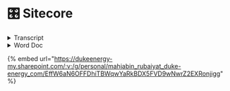 # 🎛 Sitecore

<details>

<summary>Transcript</summary>

![](<../../.gitbook/assets/image (1) (1).png>)Sowa, Bill10:05 AM

Yep.

* Yep, absolutely.
* Right. So in Jsspublic we have the contents of the content pages, so you've got for each section home, business. And then since this is a development environment, there's a bunch of additional Sections or pages that we created in here just to like just for testing, but in the production environment you wouldn't see a lot of this testing stuff you'd have basically, you're like your main sections of the site so.
* Uh, you know, let's do. Let's see prod.
* Or no. Let's do that. Seat dev. So this would be the slash home.
* So when you go to the slash home page.
* This is the content. The images don't seem to be.
* A lot of the images around not showing up here but.
* You kind of get the idea, but here here's the homepage.
* Do you have something, Spencer?
*

```
* Pope, Spencer O10:06 AMYes. So the structure of.
```

```
* The items in that content tree.
* Corresponds to.
* The URL structure.
* ![Profile picture of Sowa, Bill.](https:
//teams.microsoft.com/api/mt/part/amer-02/beta/users/8:orgid:526113cf-3ef9-4121-a6d5-22d958afe21f/profilepicturev2?displayname=Sowa%2C%20Bill\&size=HR64x64) Sowa, Bill10:06 AMYep.
* Yeah, it's a little.
* ![Profile picture of Pope, Spencer O.](https:
//teams.microsoft.com/api/mt/part/amer-02/beta/users/8:orgid:68a2b934-5d11-4331-a782-a4acfb6a2f66/profilepicturev2?displayname=Pope%2C%20Spencer%20O\&size=HR64x64)Pope, Spencer O10:06 AMSo.
* ![Profile picture of Sowa, Bill.](https:
//teams.microsoft.com/api/mt/part/amer-02/beta/users/8:orgid:526113cf-3ef9-4121-a6d5-22d958afe21f/profilepicturev2?displayname=Sowa%2C%20Bill\&size=HR64x64)Sowa, Bill10:06 AMUsing because we have two homes.
* But home is essentially the.
* The main.
* Ah.
* Content item and within that, so this would be like the slash home. This would be slash business.
* Etc. So if we want to.
* Slash Joey test.
* Well.
* Maybe that was not published.

\\
```

\*

* \
  Approve it and publish it, so it's in this like draft saves draft state right now.
* So if I go to review.
* And approved.
* It's like there's something wrong of an application title.
* So if I look at the page here.
* Here it's telling me that I did navigation title.
* OK, so I'm going to save that.
* And then I'm going to approve.
* And then I'm going to publish.
* So I go to publish and then publish and then publish item.
* Then it's gonna.
* Come up with the box here eventually too.
*

```
*
```

```
* \
  Overview session.
* See if that worked there. It is. OK, so now we have a new page.
* Better title.
* Uh, I can see the route there. That's that matches what we have in the CNS. So now I'm going to just add a component here.
* So there's a couple different ways you can do this.
* Yes. Uh.
* I suppose I'll start with the experience editor. If it works in the development environments, it's pretty slow.
* So, but I'll give it a shot. So basically the the experience editor is the like the WYSIWYG.
* Which is the like a.
* It's like a user friendly like.
* Uhm.
* Interface for like adding components to the page, so it's supposed to like.
* Mimic you know what the page looks like. Then you can add components and it would show like what that component would look like and you can edit the component. So we'll go ahead and give that a shot.
* And if I can remember how to get to it.
* Yeah. OK.
* Experience editor.
*
  * \
    So all of these components have an equivalent component that exists in our application.
  * Uh. In the react application?
  * Uh, so you know when we.
  * We added one of these components to the page and we'll see what we'll see. You know what it looks like you know, in Sitecore, Sitecore says this is the page. These are components that exist on the page.
  * And then uh, our application will.
  * You know, get that information and render it so all these components are represented within our application as well. So let's.
  * Do a.
  * I guess I'll do a call to action.
  * Pretty simple.
  * I'm going to add it to the JSS public main placeholder and I will look at that as well. Like what that means. The placeholder means as well.
  * In a moment.
  * ![Profile picture of Pope, Spencer O.](https:
//teams.microsoft.com/api/mt/part/amer-02/beta/users/8:orgid:68a2b934-5d11-4331-a782-a4acfb6a2f66/profilepicturev2?displayname=Pope%2C%20Spencer%20O\&size=HR64x64)Pope, Spencer O10:20 AMThen it's nice just to check that little open properties dialog box immediately.
  * It's nice to check that that way you don't have to.
  * You know, go back and open it manually.
  *
    * \
      Alright. Can somebody else jump in to the this this EMS here and take over and then just kind of show like?
    * You'll get this. Get this published and then show the relationship between.
    * This is in the layout service and then our app intercepts it and then maybe like.
    * If there's time making update too.
    * The component and.
    * I don't know.
    * However you see fit just to kind of show like the the relationship between Sitecore and our application.
    * ![Profile picture of Pope, Spencer O.](https:
//teams.microsoft.com/api/mt/part/amer-02/beta/users/8:orgid:68a2b934-5d11-4331-a782-a4acfb6a2f66/profilepicturev2?displayname=Pope%2C%20Spencer%20O\&size=HR64x64)Pope, Spencer O10:33 AMYeah, I can do that.
    * ![Profile picture of Sowa, Bill.](https:
//teams.microsoft.com/api/mt/part/amer-02/beta/users/8:orgid:526113cf-3ef9-4121-a6d5-22d958afe21f/profilepicturev2?displayname=Sowa%2C%20Bill\&size=HR64x64)Sowa, Bill10:33 AMCool.
    * ![Profile picture of Pope, Spencer O.](https:
//teams.microsoft.com/api/mt/part/amer-02/beta/users/8:orgid:68a2b934-5d11-4331-a782-a4acfb6a2f66/profilepicturev2?displayname=Pope%2C%20Spencer%20O\&size=HR64x64)Pope, Spencer O10:33 AMCan you give me a?
    * Where did it? Can you give me write access to the terminal in that shared?
    * ![Profile picture of Sowa, Bill.](https:
//teams.microsoft.com/api/mt/part/amer-02/beta/users/8:orgid:526113cf-3ef9-4121-a6d5-22d958afe21f/profilepicturev2?displayname=Sowa%2C%20Bill\&size=HR64x64)Sowa, Bill10:33 AMYes.
    * ![Profile picture of Pope, Spencer O.](https:
//teams.microsoft.com/api/mt/part/amer-02/beta/users/8:orgid:68a2b934-5d11-4331-a782-a4acfb6a2f66/profilepicturev2?displayname=Pope%2C%20Spencer%20O\&size=HR64x64)Pope, Spencer O10:33 AMSession.
    * ![Profile picture of Sowa, Bill.](https:
//teams.microsoft.com/api/mt/part/amer-02/beta/users/8:orgid:526113cf-3ef9-4121-a6d5-22d958afe21f/profilepicturev2?displayname=Sowa%2C%20Bill\&size=HR64x64)Sowa, Bill10:33 AMSo I wanted to get everybody in the shared just because.
    * I was like, oh, this might be a good opportunity to maybe get some some traction on using this tool because it's pretty cool for like collaboration.
    * Uhm.
    * K So it should be a.
    * Right now it should have write access.
  *

      * \
        Uh.
      * Trying to think back.
      * Like how to create like a a template for that component.
      * Within the CNS, so like.
      * How to how to how to create that component so that it's represented in the center?
      * Uh, you know, set up like what should be configurable for that component.
      * Uhm.
      * In this EMS and then you know like going through and.
      * Adding it to a page and then like what it looks like to, you know, actually developed that like, you know, understand what that data like this is going to look like for your component like when you build it on the react side. So it's you know it's it's a little.
      * Uh, it's a it's a it's a, it's a bit involved. It can be a bit involved because kind of like those two sides have to talk to each other, you have to understand like, what that what that data is going to look like. I mean you can start, you can start building out the component, of course without that data and just not have it render the day. That just kind of build it out in Storybook.
      * While you know that's being set up on the Sitecore side and then you can get your, you know what your what your data is going to look like coming from Sitecore and then plug that in. But that that that could be like a whole other.
      * Session I think.
      * Appreciate you.
      * Jump in and Spencer.
      * ![Profile picture of Pope, Spencer O.](https:
//teams.microsoft.com/api/mt/part/amer-02/beta/users/8:orgid:68a2b934-5d11-4331-a782-a4acfb6a2f66/profilepicturev2?displayname=Pope%2C%20Spencer%20O\&size=HR64x64)Pope, Spencer O11:00 AMWell, I'll be honest, I was floundering. I didn't know. I didn't know what I should talk about.
      *

          * \
            Or whatever environment the the issue is occurring in.
          * ![Profile picture of Sowa, Bill.](https:
//teams.microsoft.com/api/mt/part/amer-02/beta/users/8:orgid:526113cf-3ef9-4121-a6d5-22d958afe21f/profilepicturev2?displayname=Sowa%2C%20Bill\&size=HR64x64)Sowa, Bill11:06 AMDoes that make sense to everyone?
          * Basically, you can you can grab whatever.
          * You know, data from whatever environment and you want.
          * So right now we're getting it from art from what we're just the environment. We're just looking at that dev environment.
          * You could also grab it from the test environment, from QA from production.
          * Uh, because the?
          * You know the data might be.
          * Uhm.
          * Might be different in the in the different environments. So like our, our development environment might not always be up to put In Sync with what's in production. I mean it, it won't be.
          * You know.
          * More often than not, it will not be so.
          * Uh, if you want to have like, the the most.
          * If you want to see like if you want to develop against like, what's in actually actually in production, then you can. You can change that layout host to to the production.
          * Uhm. Environment.
          * ![Profile picture of Pope, Spencer O.](https:
//teams.microsoft.com/api/mt/part/amer-02/beta/users/8:orgid:68a2b934-5d11-4331-a782-a4acfb6a2f66/profilepicturev2?displayname=Pope%2C%20Spencer%20O\&size=HR64x64)Pope, Spencer O11:07 AMYeah, like if someone said, oh, there's an error on this page.
          * Probably wanna.
          * Point that layout host to this environment so that you can most precisely recreate that error.
          * ![](<../../.gitbook/assets/image (1).png>)Sowa, Bill11:07 AMSo.
          * Yeah. So, thanks again, Spencer. I need to drop again, but we appreciate it. I think that's that's probably good unless there's any additional any or any questions that anybody has.
          * But we can kind of let folks ruminate on this a bit and then come back in another in another meeting and.
          * Uh answer questions or just go ahead and drop questions here in the chat as they come up.
          * ![Profile picture of Guest, James.](https:
//teams.microsoft.com/api/mt/part/amer-02/beta/users/8:orgid:735da700-6bad-4bae-9adb-c780cc53cf12/profilepicturev2?displayname=Guest%2C%20James\&size=HR64x64)Guest, James11:08 AMYeah.
          * Thank you guys. Probably just takes getting our feet wet.
          * ![Profile picture of Sowa, Bill.](https:
//teams.microsoft.com/api/mt/part/amer-02/beta/users/8:orgid:526113cf-3ef9-4121-a6d5-22d958afe21f/profilepicturev2?displayname=Sowa%2C%20Bill\&size=HR64x64)Sowa, Bill11:08 AMYeah, for sure.
          * Alright. Thanks guys. Talk to you later.
          * ![Profile picture of Macias, Marcie.](https:
//teams.microsoft.com/api/mt/part/amer-02/beta/users/8:orgid:bc34fee8-4bb2-48d6-92fa-569dbc0ee245/profilepicturev2?displayname=Macias%2C%20Marcie\&size=HR64x64)Macias, Marcie11:08 AMI think you.
          * ![Profile picture of Guner, Bryan.](https:
//teams.microsoft.com/api/mt/part/amer-02/beta/users/8:orgid:07f93a93-4edd-45c2-817e-b3c14d770992/profilepicturev2?displayname=Guner%2C%20Bryan\&size=HR64x64)Guner, Bryan11:08 AMThanks.
          * ![Profile picture of Evanoff, Matthew.](https:
//teams.microsoft.com/api/mt/part/amer-02/beta/users/8:orgid:3f7c56de-3459-45cd-ad5c-d1f1e1aaeb74/profilepicturev2?displayname=Evanoff%2C%20Matthew\&size=HR64x64)Evanoff, Matthew11:08 AMHere.
          * ![Profile picture of Pope, Spencer O.](https:
//teams.microsoft.com/api/mt/part/amer-02/beta/users/8:orgid:68a2b934-5d11-4331-a782-a4acfb6a2f66/profilepicturev2?displayname=Pope%2C%20Spencer%20O\&size=HR64x64)Pope, Spencer O11:08 AMAlright, later.

          \\

      \\

\\
```

</details>

<details>

<summary>Word Doc</summary>

Sitecore FED

Explains the steps involved in getting a new FED developer up and running using the new SSSD system and SVN.

**1 Server Information Page**

Before you start, access the following URL:

\[_http: //sssd.duke-energy.com/_]\(http: //sssd.duke-energy.com)

This will display an informational page about all the SSSD servers and your website.

!\[]\(file: ///Users/BGuner/Library/Group%20Containers/UBF8T346G9.Office/TemporaryItems/msohtmlclip/clip\_image001.png)

The first thing to do is locate your LAN Id in the "AppPool Name" column. Your AppPool is the same name as your LAN Id. In this example, my LAN Id is "jbartel".

Also on that line, you will find your Server Name (WADCSSSDD01 - you will need this to access your share directory), your Application Pool Name (jbartel), your Process ID (you will need this in order to debug your application from within Visual Studio), your website URLs (sssd1-p1.duke-energy.com - you will need these to access your website), the Current State of your Application Pool (Started/Stopped), and an Execute button (allows you to restart/start your own AppPool).

**2 Initial Setup**

A website will have already been setup for you to use (commonly referred to as an SSSD - Sitecore Server Side Development server). Your websites are NOT Sitecore based hence there are not any databases or Sitecore related files. Initially your website is empty (blank). If you access your website before building/publishing, you will get this error:

!\[]\(file: ///Users/BGuner/Library/Group%20Containers/UBF8T346G9.Office/TemporaryItems/msohtmlclip/clip\_image002.png)

That is normal since there is not any website files. The next step is to get your local machine/computer setup so you can access the Visual Studio project and get your website build.

**Before you install any local applications, you will need to have the appropriate access allowing you to install to your computer or virtual desktop. You must contact the Help Desk in order to get this access.**

**3 Getting the Solution (SVN)**

The first step is getting a local copy of the solution to your computer. All of the solutions are stored in the SVN (Subversion) under the "feature-branches" folder. There will be many different versions so make sure you are grabbing the correct one. For example, this is what you may see when viewing the Feature Branch in the SVN:

!\[]\(file: ///Users/BGuner/Library/Group%20Containers/UBF8T346G9.Office/TemporaryItems/msohtmlclip/clip\_image003.png)

All FED related solutions end with the node "-Foundation". To checkout a branch, just highlight the branch you want, right click, and select Checkout.

!\[]\(file: ///Users/BGuner/Library/Group%20Containers/UBF8T346G9.Office/TemporaryItems/msohtmlclip/clip\_image004.png)

You will be prompted where to put the files on your local computer. It is advised that you create a directory called "SVN" in the root of your local computer (C Drive). Then for each checkout, create a directory under the SVN directory specific to that branch (for example Public-v0.50-Foundation). In the Checkout dialog box, select that folder and click Ok.

!\[]\(file: ///Users/BGuner/Library/Group%20Containers/UBF8T346G9.Office/TemporaryItems/msohtmlclip/clip\_image005.png)

This will begin the process of copying all the files to your local machine and maintaining source code control. Once that is completed, you will now have all the files from the source code repository for that particular iteration locally on your computer. This directory is where ALL our work will be performed. As you make changes, the status of the directory will change showing that files have changed (red/green icons).

!\[]\(file: ///Users/BGuner/Library/Group%20Containers/UBF8T346G9.Office/TemporaryItems/msohtmlclip/clip\_image006.png)

To commit or update your files, select the Public-v0.50-Foundation directory and right click. All the options you need are located in the menu.

!\[]\(file: ///Users/BGuner/Library/Group%20Containers/UBF8T346G9.Office/TemporaryItems/msohtmlclip/clip\_image007.png)

SVN can be a bit tricky but once you have done it a few times, you will find it very simple to use.

One concept that you MUST understand is that ALL the developers are using the same iteration branch. For example, when working on POC, all the developers will create a local copy of that branch to their local computer. You will all be making changes to the same files. It is important that you Update your files often and also that you commit your changes often. This will minimize the number of file conflicts.

We are now using a version numbering scheme. It is important to make sure that you only make changes to the a version that matches the matching code version branch. Changes to the Foundation must match the corresponding Public or Authenticated code release.

If you need to create a new version, just contact us and we will create a new Feature Branch.

**4 Local Tools Setup**

There are few tools that need to be installed locally in order to facilitate the use of Visual Studio and the publishing of the solution to your SSSD website.

**4.1 Node.js**

Node.js is required for the use of some of the tools. You can go to their website (\[https: //nodejs.org]\(https: //nodejs.org)) and download the Windows .exe installer. You should coordinate with your team and use the same versions across all team members.

Once installed, you will have access to the NPM (NodeJS Package Manager).

**4.2 NPM Install**

Next step is to install NPM globally on your machine (this should update your Path so you can execute the "npm" in any command window. Open up the NodeJS command prompt and enter the following:

**npm install npm -g**

You may get some signing issues (depends on the version of NodeJS you installed). If you get those types of errors, issue the following command in the NodeJS command prompt:

**npm config set strict-ssl false**

Then try installing NPM again.

**4.3 Grunt**

Next you need to install Grunt. From the NodeJS command prompt, enter the following command:

**npm install grunt-cli -g**

This will install grunt globally as well.

**4.4 Ruby**

Ruby is a programming language that is required in order to run SASS. Download Ruby from the Ruby website (\[https: //www.ruby-lang.org]\(https: //www.ruby-lang.org)). Again, make sure you get the correct version. All team members should be running the same versions of the software.

Once installed, you will be able to install SASS.

**4.5 SASS**

SASS stands for Syntactically Awesome Style Sheets. To install SASS, open Ruby command prompt and enter:

**gem install sass**

Most likely you will get an error. These are proxy errors. To get around this issue, you will need to download the SASS gem file locally. Download the gem file from the Ruby Gems website (\[https: //rubygems.org/]\(https: //rubygems.org)). On the website, click Gems and find the correct SASS gem file.

Once you have the file, place it in the Ruby root directory on your computer (for instance, c:\ruby22). Then from the Ruby command prompt, enter the command:

**gem install c:\ruby22\gemfile.gem**

Note that the directory and file name may be different. What you are doing is installing SASS from the local gem file vs. trying to access the gem file from the website thus bypassing the proxy call.

**5 Visual Studio Setup**

Getting VS setup is the most time consuming step when setting up a new developer. Here are the steps to follow in order to get your solution working.

**5.1 Install Visual Studio**

You should be using VS 2013 Pro Update 3. Just install and take the default values. This process can take about 90 minutes to complete. This install is very straight forward. We have not had any issues with installing the application.

**5.2 Visual Studio Add-ons**

There are a number of Visual Studio Add-on programs that need to be installed before you can begin working with the solution. From within Visual Studio, select Tools | Extensions and Updates to install.

**5.2.1 Task Runner Explorer**

Installing this extension will allow the publish of the website to execute Grunt tasks from with Visual Studio.

**5.2.2 Grunt Launcher**

Installing this extension will allow Grunt tasks to be launched from with Visual Studio. This may no longer be necessary with the inclusion of Task Runner Explorer as most task will automatically be run when the solution is built.

**5.2.3 Node.JS 1.1 for VS 2013**

Not required but makes Visual Studio aware of the Node.js application for intellisense, etc. It is more of a helpful tool if needed but not necessarily required.

**5.3 Local NPM Install**

Before you open your solution for the first time, there is one step that needs to be performed.

Using the NodeJS command prompt, switch to the directory where your packages.json is located. Once in that directory, issue the following command:

**npm install**

This will build all the dependencies locally that are required by your local solution. Failing to perform this step will cause the build to fail.

**5.4 Opening the Solution**

Once the solution is on your local machine, open up VS and then open the solution file. We need to ensure that the Grunt tasks are setup for the solution.

In the Solution Explorer, right click on the gruntfile.js and select Task Runner Explorer.

!\[]\(file: ///Users/BGuner/Library/Group%20Containers/UBF8T346G9.Office/TemporaryItems/msohtmlclip/clip\_image008.png)

We want to ensure that the four (4) grunt tasks:

· ngAnnotate

· uglify

· sass

· cssmin

are setup to run BEFORE the build. From the Task Runner dialog, right click on each of the tasks and add it to Before Build binding.

!\[]\(file: ///Users/BGuner/Library/Group%20Containers/UBF8T346G9.Office/TemporaryItems/msohtmlclip/clip\_image009.png)

Once completed, the dialog should show the following:

!\[]\(file: ///Users/BGuner/Library/Group%20Containers/UBF8T346G9.Office/TemporaryItems/msohtmlclip/clip\_image010.png)

All the bindings are setup. When you build and/or publish the solution, all four (4) of these tasks will automatically be run.

**5.5 Build the Solution**

Up to this point, you should not have made any changes to any files in your local Subversion directory that could be committed to the SVN. If everything has been setup correctly, you should be able to build the application (not publish).

Press Cntl-Shft-B or right-click the solution and select Build. You may get errors and will need to resolve them. This will only do a build and NOT place your solution in your SSSD website.

Once you are confident that everything is good, you can publish to your SSSD. The easiest way to publish is to add the Web One Click Publish toolbar. Right click on the toolbar (not menu) and from the popup, select Web Once Click Publish:

!\[]\(file: ///Users/BGuner/Library/Group%20Containers/UBF8T346G9.Office/TemporaryItems/msohtmlclip/clip\_image011.png)

Now on your toolbar, you should see a publishing option. Select the option for YOUR SSSD and click the publish button:

!\[]\(file: ///Users/BGuner/Library/Group%20Containers/UBF8T346G9.Office/TemporaryItems/msohtmlclip/clip\_image012.png)

If it completes successfully, you should be able to open a browser and go to your SSSD website.

**6 Developer Summary**

Server Information Page\
Contains the server name, app pool name, process id, url(s), and status for YOUR website listed for YOUR LAN Id (the app pool is the same as your LAN Id). You can access that page here:

http: //sssd.duke-energy.com/

Website File Share:\
\\\ \<server name> \\\<your lanid>

Get the server name from the Server Information Page.

Website:\
\[_http: //sssdX-pY.duke-energy.com_]\(http: //sssdx-py.duke-energy.com)\
\\

X will be the server number and Y will be an assigned number 0-9. To get YOUR URLs, refer to the Server Information page. Find you App Pool and it will list your URLs.

</details>

{% embed url="https://dukeenergy-my.sharepoint.com/:v:/g/personal/mahjabin_rubaiyat_duke-energy_com/EffW6aN6OFFDhiTBWqwYaRkBDX5FVD9wNwrZ2EXRonjigg" %}
